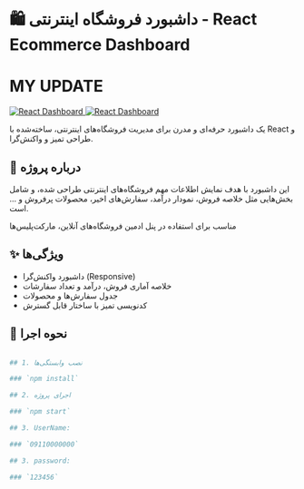 # 🛍️ داشبورد فروشگاه اینترنتی - React Ecommerce Dashboard
# MY UPDATE

<a href="https://s6.uupload.ir/files/photo_2025-04-15_22-40-04_wm1r.jpg" target="_blank">
    <img src="https://s6.uupload.ir/files/photo_2025-04-15_22-40-04_wm1r_thumb.jpg" border="0" alt="React Dashboard" />
</a>

<a href="https://s6.uupload.ir/files/photo_2025-04-15_22-40-04_(2)_pfnd.jpg" target="_blank">
    <img src="https://s6.uupload.ir/files/photo_2025-04-15_22-40-04_(2)_pfnd_thumb.jpg" border="0" alt="React Dashboard" />
</a>

یک داشبورد حرفه‌ای و مدرن برای مدیریت فروشگاه‌های اینترنتی، ساخته‌شده با React و طراحی تمیز و واکنش‌گرا.

## 📌 درباره پروژه

این داشبورد با هدف نمایش اطلاعات مهم فروشگاه‌های اینترنتی طراحی شده، و شامل بخش‌هایی مثل خلاصه فروش، نمودار درآمد، سفارش‌های اخیر، محصولات پرفروش و ... است.

مناسب برای استفاده در پنل ادمین فروشگاه‌های آنلاین، مارکت‌پلیس‌ها

## ✨ ویژگی‌ها

- داشبورد واکنش‌گرا (Responsive)
- خلاصه آماری فروش، درآمد و تعداد سفارشات
- جدول سفارش‌ها و محصولات
- کدنویسی تمیز با ساختار قابل گسترش

## 🚀 نحوه اجرا

```bash

## 1. نصب وابستگی‌ها

### `npm install`

## 2. اجرای پروژه

### `npm start`

## 3. UserName:

### `09110000000`

## 3. password:

### `123456`

